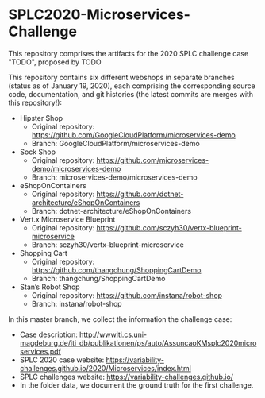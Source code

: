 # SPLC2020-Microservices-Challenge

This repository comprises the artifacts for the 2020 SPLC challenge case "TODO", proposed by TODO

This repository contains six different webshops in separate branches (status as of January 19, 2020), each comprising the corresponding source code, documentation, and git histories (the latest commits are merges with this repository!):

- Hipster Shop
  - Original repository: https://github.com/GoogleCloudPlatform/microservices-demo
  - Branch: GoogleCloudPlatform/microservices-demo
- Sock Shop
  - Original repository: https://github.com/microservices-demo/microservices-demo
  - Branch: microservices-demo/microservices-demo
- eShopOnContainers
  - Original repository: https://github.com/dotnet-architecture/eShopOnContainers
  - Branch: dotnet-architecture/eShopOnContainers
- Vert.x Microservice Blueprint
  - Original repository: https://github.com/sczyh30/vertx-blueprint-microservice
  - Branch: sczyh30/vertx-blueprint-microservice
- Shopping Cart
  - Original repository: https://github.com/thangchung/ShoppingCartDemo
  - Branch: thangchung/ShoppingCartDemo
- Stan’s Robot Shop
  - Original repository: https://github.com/instana/robot-shop
  - Branch: instana/robot-shop

In this master branch, we collect the information the challenge case:

- Case description: http://wwwiti.cs.uni-magdeburg.de/iti_db/publikationen/ps/auto/AssuncaoKMsplc2020microservices.pdf
- SPLC 2020 case website: https://variability-challenges.github.io/2020/Microservices/index.html
- SPLC challenges website: https://variability-challenges.github.io/
- In the folder data, we document the ground truth for the first challenge.